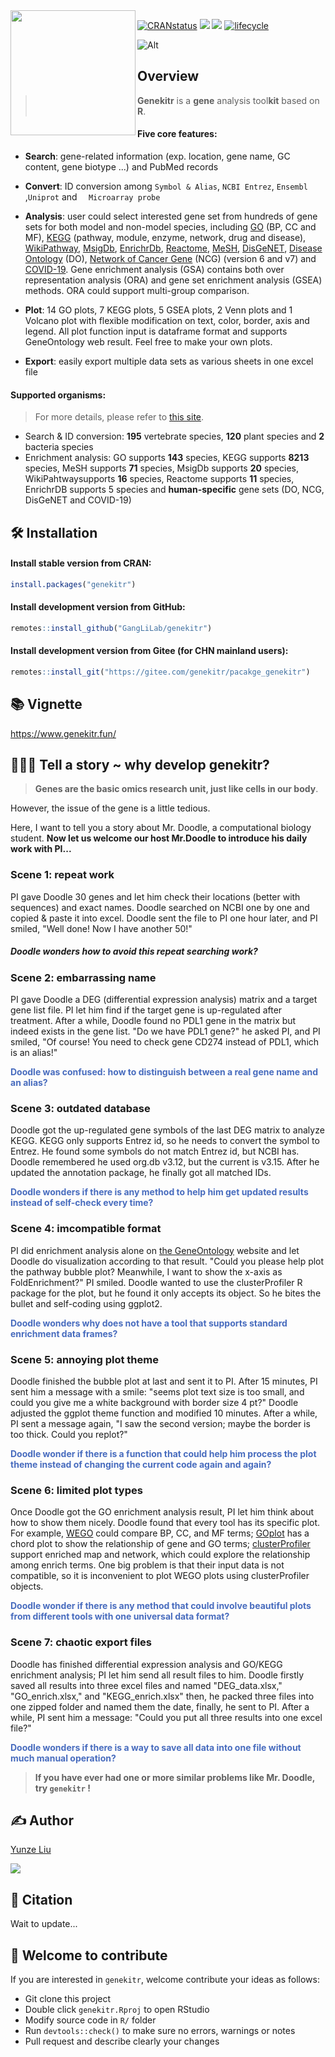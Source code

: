<img src="https://jieandze1314-1255603621.cos.ap-guangzhou.myqcloud.com/blog/2022-05-24-043213.png" align="left" width="200"/>

[![CRANstatus](https://www.r-pkg.org/badges/version/genekitr)](https://cran.r-project.org/package=genekitr) [![](https://img.shields.io/badge/devel%20version-1.0.2-green.svg)](https://github.com/GangLiLab/genekitr) [![](https://cranlogs.r-pkg.org/badges/grand-total/genekitr?color=orange)](https://cran.r-project.org/package=genekitr) [![lifecycle](https://img.shields.io/badge/lifecycle-stable-blue.svg)](https://lifecycle.r-lib.org/articles/stages.html) 

![Alt](https://repobeats.axiom.co/api/embed/e42ba06d30de893670c70324f19398ef0a7c26fa.svg "Repobeats analytics image")



## Overview

> **Genekitr** is a **gene** analysis tool**kit** based on **R**. 

#### Five core features:

- **Search**: gene-related information (exp. location, gene name, GC content, gene biotype ...) and PubMed records
- **Convert**: ID conversion among `Symbol & Alias`, `NCBI Entrez`, `Ensembl` ,`Uniprot` and `  Microarray probe`

- **Analysis**: user could select interested gene set from hundreds of gene sets for both model and non-model species, including [GO](http://geneontology.org/) (BP, CC and MF), [KEGG](https://www.kegg.jp/kegg/) (pathway, module, enzyme, network, drug and disease), [WikiPathway](https://wikipathways.org/), [MsigDb](https://www.gsea-msigdb.org/gsea/msigdb/), [EnrichrDb](https://maayanlab.cloud/Enrichr/), [Reactome](https://reactome.org/), [MeSH](https://www.ncbi.nlm.nih.gov/mesh/), [DisGeNET](https://www.disgenet.org/), [Disease Ontology](https://disease-ontology.org/) (DO), [Network of Cancer Gene](http://ncg.kcl.ac.uk/) (NCG) (version 6 and v7) and [COVID-19](https://maayanlab.cloud/covid19/). Gene enrichment analysis (GSA) contains both over representation analysis (ORA) and gene set enrichment analysis (GSEA) methods. ORA could support multi-group comparison.

- **Plot**: 14 GO plots, 7 KEGG plots, 5 GSEA plots, 2 Venn plots  and 1 Volcano plot with flexible modification on text, color, border, axis and legend. All plot function input is dataframe format and supports GeneOntology web result. Feel free to make your own plots.
- **Export**: easily export multiple data sets as various sheets in one excel file

#### Supported organisms:

> For more details, please refer to [this site](https://genekitr.online/docs/species.html).

- Search & ID conversion:  **195** vertebrate species, **120** plant species and **2** bacteria species
- Enrichment analysis: GO supports **143** species, KEGG supports **8213** species, MeSH supports **71** species, MsigDb supports **20** species, WikiPahtwaysupports **16** species, Reactome supports **11** species, EnrichrDB supports 5 species and **human-specific** gene sets (DO, NCG, DisGeNET and COVID-19)



## 🛠 Installation

#### Install stable version from CRAN:

```R
install.packages("genekitr")
```

#### Install development version from GitHub:

```R
remotes::install_github("GangLiLab/genekitr")
```

#### Install development version from Gitee (for CHN mainland users):

```R
remotes::install_git("https://gitee.com/genekitr/pacakge_genekitr")
```



## 📚 Vignette

https://www.genekitr.fun/



## 🧙🏻‍♂️ Tell a story ~ why develop genekitr?

> **Genes are the basic omics research unit, just like cells in our body**. 

However, the issue of the gene is a little tedious.

Here, I want to tell you a story about Mr. Doodle, a computational biology student. **Now let us welcome our host Mr.Doodle to introduce his daily work with PI...**

### Scene 1: repeat work 

PI gave Doodle 30 genes and let him check their locations (better with sequences) and exact names. Doodle searched on NCBI one by one and copied & paste it into excel. Doodle sent the file to PI one hour later, and PI smiled, "Well done! Now I have another 50!" 

##### Doodle wonders how to avoid this repeat searching work?

### Scene 2: embarrassing name 

PI gave Doodle a DEG (differential expression analysis) matrix and a target gene list file. PI let him find if the target gene is up-regulated after treatment. After a while, Doodle found no PDL1 gene in the matrix but indeed exists in the gene list. "Do we have PDL1 gene?" he asked PI, and PI smiled, "Of course! You need to check gene CD274 instead of PDL1, which is an alias!"

<b style='color:#486CBE'> **Doodle was confused: how to distinguish between a real gene name and an alias?**</b>

### Scene 3: outdated database 

Doodle got the up-regulated gene symbols of the last DEG matrix to analyze KEGG. KEGG only supports Entrez id, so he needs to convert the symbol to Entrez. He found some symbols do not match Entrez id, but NCBI has. Doodle remembered he used org.db v3.12, but the current is v3.15. After he updated the annotation package, he finally got all matched IDs. 

<b style='color:#486CBE'>**Doodle wonders if there is any method to help him get updated results instead of self-check every time?**</b>

### Scene 4: imcompatible format 

PI did enrichment analysis alone on [the GeneOntology](http://geneontology.org/) website and let Doodle do visualization according to that result. "Could you please help plot the pathway bubble plot? Meanwhile, I want to show the x-axis as FoldEnrichment?" PI smiled. Doodle wanted to use the clusterProfiler R package for the plot, but he found it only accepts its object. So he bites the bullet and self-coding using ggplot2. 

<b style='color:#486CBE'>**Doodle wonders why does not have a tool that supports standard enrichment data frames?**</b>

### Scene 5: annoying plot theme 

Doodle finished the bubble plot at last and sent it to PI. After 15 minutes, PI sent him a message with a smile: "seems plot text size is too small, and could you give me a white background with border size 4 pt?" Doodle adjusted the ggplot theme function and modified 10 minutes. After a while, PI sent a message again, "I saw the second version; maybe the border is too thick. Could you replot?"

<b style='color:#486CBE'>**Doodle wonder if there is a function that could help him process the plot theme instead of changing the current code again and again?**</b>

### Scene 6: limited plot types

Once Doodle got the GO enrichment analysis result, PI let him think about how to show them nicely. Doodle found that every tool has its specific plot. For example, [WEGO](https://academic.oup.com/nar/article/46/W1/W71/4999241) could compare BP, CC, and MF terms; [GOplot](https://wencke.github.io/) has a chord plot to show the relationship of gene and GO terms; [clusterProfiler](https://bioconductor.org/packages/release/bioc/html/clusterProfiler.html) support enriched map and network, which could explore the relationship among enrich terms. One big problem is that their input data is not compatible, so it is inconvenient to plot WEGO plots using clusterProfiler objects. 

<b style='color:#486CBE'>**Doodle wonder if there is any method that could involve beautiful plots from different tools with one universal data format?**</b>

### Scene 7: chaotic export files

Doodle has finished differential expression analysis and GO/KEGG enrichment analysis; PI let him send all result files to him. Doodle firstly saved all results into three excel files and named "DEG_data.xlsx," "GO_enrich.xlsx," and "KEGG_enrich.xlsx" then, he packed three files into one zipped folder and named them the date, finally, he sent to PI. After a while, PI sent him a message: "Could you put all three results into one excel file?" 

<b style='color:#486CBE'>**Doodle wonders if there is a way to save all data into one file without much manual operation?**</b>

> **If you have ever had one or more similar problems like Mr. Doodle, try `genekitr` !**



## ✍️ Author

[Yunze Liu](https://www.jieandze1314.com/)

[![](https://img.shields.io/badge/follow%20me%20on-WeChat-orange.svg)](https://jieandze1314-1255603621.cos.ap-guangzhou.myqcloud.com/blog/2022-05-24-015641.png)



## 🔖 Citation

Wait to update...



## 💓 Welcome to contribute

If you are interested in `genekitr`, welcome contribute your ideas as follows:

* Git clone this project
* Double click `genekitr.Rproj` to open RStudio
* Modify source code in `R/` folder
* Run `devtools::check()` to make sure no errors, warnings or notes
* Pull request and describe clearly your changes

